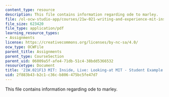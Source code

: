 ```yaml
---
content_type: resource
description: This file contains information regarding ode to marley.
file: /ol-ocw-studio-app/courses/21w-021-writing-and-experience-mit-inside-live-fall-2013/2f883b43b2c1c36cb806475bc5fe47d7_MIT21W_021F13_OdetoMarley.pdf
file_size: 623420
file_type: application/pdf
learning_resource_types:
- Assignments
license: https://creativecommons.org/licenses/by-nc-sa/4.0/
ocw_type: OCWFile
parent_title: Assignments
parent_type: CourseSection
parent_uid: 06009a5f-afe4-71db-51c4-38bdd5366532
resourcetype: Document
title: '21W.021F13 MIT: Inside, Live: Looking-at MIT - Student Example'
uid: 2f883b43-b2c1-c36c-b806-475bc5fe47d7
---
```

This file contains information regarding ode to marley.